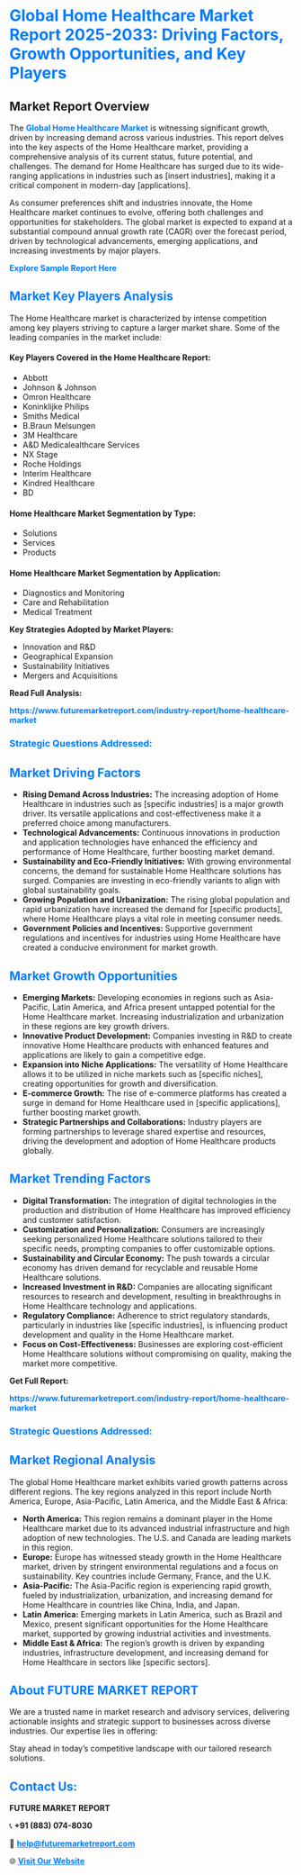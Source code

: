 <h1 style="color: #007BFF;">Global Home Healthcare Market Report 2025-2033: Driving Factors, Growth Opportunities, and Key Players</h1>

<section id="overview">
<h2>Market Report Overview</h2>
<p>The <a href="https://www.futuremarketreport.com/industry-report/home-healthcare-market" style="color: #007BFF; text-decoration: none;"><strong>Global Home Healthcare Market</strong></a> is witnessing significant growth, driven by increasing demand across various industries. This report delves into the key aspects of the Home Healthcare market, providing a comprehensive analysis of its current status, future potential, and challenges. The demand for Home Healthcare has surged due to its wide-ranging applications in industries such as [insert industries], making it a critical component in modern-day [applications].</p>
<p>As consumer preferences shift and industries innovate, the Home Healthcare market continues to evolve, offering both challenges and opportunities for stakeholders. The global market is expected to expand at a substantial compound annual growth rate (CAGR) over the forecast period, driven by technological advancements, emerging applications, and increasing investments by major players.</p>
</section>

<section id="overview">
<p><a href="https://www.futuremarketreport.com/request-sample/reportId=104147" style="color: #007BFF; text-decoration: none;"><strong>Explore Sample Report Here</strong></a></p>
</section>

<section id="key-players">
<h2 style="color: #007BFF;">Market Key Players Analysis</h2>
<p>The Home Healthcare market is characterized by intense competition among key players striving to capture a larger market share. Some of the leading companies in the market include:</p>
<h4>Key Players Covered in the Home Healthcare Report:</h4>
<ul><li>Abbott</li><li>Johnson &amp; Johnson</li><li>Omron Healthcare</li><li>Koninklijke Philips</li><li>Smiths Medical</li><li>B.Braun Melsungen</li><li>3M Healthcare</li><li>A&amp;D Medicalealthcare Services</li><li>NX Stage</li><li>Roche Holdings</li><li>Interim Healthcare</li><li>Kindred Healthcare</li><li>BD</li></ul>
<h4>Home Healthcare Market Segmentation by Type:</h4>
<ul><li>Solutions</li><li>Services</li><li>Products</li></ul>

<h4>Home Healthcare Market Segmentation by Application:</h4>
<ul><li>Diagnostics and Monitoring</li><li>Care and Rehabilitation</li><li>Medical Treatment</li></ul>
<p><strong>Key Strategies Adopted by Market Players:</strong></p>
<ul>
<li>Innovation and R&D</li>
<li>Geographical Expansion</li>
<li>Sustainability Initiatives</li>
<li>Mergers and Acquisitions</li>
</ul>
</section>

<section>
<p><strong>Read Full Analysis: </strong></p><a href="https://www.futuremarketreport.com/industry-report/home-healthcare-market" style="color: #007BFF; text-decoration: none;"><strong>https://www.futuremarketreport.com/industry-report/home-healthcare-market</strong></a>
<h3 style="color: #007BFF;">Strategic Questions Addressed:</h3>
</section>

<section id="driving-factors">
<h2 style="color: #007BFF;">Market Driving Factors</h2>
<ul>
<li><strong>Rising Demand Across Industries:</strong> The increasing adoption of Home Healthcare in industries such as [specific industries] is a major growth driver. Its versatile applications and cost-effectiveness make it a preferred choice among manufacturers.</li>
<li><strong>Technological Advancements:</strong> Continuous innovations in production and application technologies have enhanced the efficiency and performance of Home Healthcare, further boosting market demand.</li>
<li><strong>Sustainability and Eco-Friendly Initiatives:</strong> With growing environmental concerns, the demand for sustainable Home Healthcare solutions has surged. Companies are investing in eco-friendly variants to align with global sustainability goals.</li>
<li><strong>Growing Population and Urbanization:</strong> The rising global population and rapid urbanization have increased the demand for [specific products], where Home Healthcare plays a vital role in meeting consumer needs.</li>
<li><strong>Government Policies and Incentives:</strong> Supportive government regulations and incentives for industries using Home Healthcare have created a conducive environment for market growth.</li>
</ul>
</section>

<section id="growth-opportunities">
<h2 style="color: #007BFF;">Market Growth Opportunities</h2>
<ul>
<li><strong>Emerging Markets:</strong> Developing economies in regions such as Asia-Pacific, Latin America, and Africa present untapped potential for the Home Healthcare market. Increasing industrialization and urbanization in these regions are key growth drivers.</li>
<li><strong>Innovative Product Development:</strong> Companies investing in R&D to create innovative Home Healthcare products with enhanced features and applications are likely to gain a competitive edge.</li>
<li><strong>Expansion into Niche Applications:</strong> The versatility of Home Healthcare allows it to be utilized in niche markets such as [specific niches], creating opportunities for growth and diversification.</li>
<li><strong>E-commerce Growth:</strong> The rise of e-commerce platforms has created a surge in demand for Home Healthcare used in [specific applications], further boosting market growth.</li>
<li><strong>Strategic Partnerships and Collaborations:</strong> Industry players are forming partnerships to leverage shared expertise and resources, driving the development and adoption of Home Healthcare products globally.</li>
</ul>
</section>

<section id="trending-factors">
<h2 style="color: #007BFF;">Market Trending Factors</h2>
<ul>
<li><strong>Digital Transformation:</strong> The integration of digital technologies in the production and distribution of Home Healthcare has improved efficiency and customer satisfaction.</li>
<li><strong>Customization and Personalization:</strong> Consumers are increasingly seeking personalized Home Healthcare solutions tailored to their specific needs, prompting companies to offer customizable options.</li>
<li><strong>Sustainability and Circular Economy:</strong> The push towards a circular economy has driven demand for recyclable and reusable Home Healthcare solutions.</li>
<li><strong>Increased Investment in R&D:</strong> Companies are allocating significant resources to research and development, resulting in breakthroughs in Home Healthcare technology and applications.</li>
<li><strong>Regulatory Compliance:</strong> Adherence to strict regulatory standards, particularly in industries like [specific industries], is influencing product development and quality in the Home Healthcare market.</li>
<li><strong>Focus on Cost-Effectiveness:</strong> Businesses are exploring cost-efficient Home Healthcare solutions without compromising on quality, making the market more competitive.</li>
</ul>
</section>

<section>
<p><strong>Get Full Report: </strong></p><a href="https://www.futuremarketreport.com/industry-report/home-healthcare-market" style="color: #007BFF; text-decoration: none;"><strong>https://www.futuremarketreport.com/industry-report/home-healthcare-market</strong></a>
<h3 style="color: #007BFF;">Strategic Questions Addressed:</h3>
</section>


<section id="regional-analysis">
<h2 style="color: #007BFF;">Market Regional Analysis</h2>
<p>The global Home Healthcare market exhibits varied growth patterns across different regions. The key regions analyzed in this report include North America, Europe, Asia-Pacific, Latin America, and the Middle East & Africa:</p>
<ul>
<li><strong>North America:</strong> This region remains a dominant player in the Home Healthcare market due to its advanced industrial infrastructure and high adoption of new technologies. The U.S. and Canada are leading markets in this region.</li>
<li><strong>Europe:</strong> Europe has witnessed steady growth in the Home Healthcare market, driven by stringent environmental regulations and a focus on sustainability. Key countries include Germany, France, and the U.K.</li>
<li><strong>Asia-Pacific:</strong> The Asia-Pacific region is experiencing rapid growth, fueled by industrialization, urbanization, and increasing demand for Home Healthcare in countries like China, India, and Japan.</li>
<li><strong>Latin America:</strong> Emerging markets in Latin America, such as Brazil and Mexico, present significant opportunities for the Home Healthcare market, supported by growing industrial activities and investments.</li>
<li><strong>Middle East & Africa:</strong> The region’s growth is driven by expanding industries, infrastructure development, and increasing demand for Home Healthcare in sectors like [specific sectors].</li>
</ul>
</section>

<footer>
<h2 style="color: #007BFF;">About FUTURE MARKET REPORT</h2>
<p>We are a trusted name in market research and advisory services, delivering actionable insights and strategic support to businesses across diverse industries. Our expertise lies in offering:</p>

<p>Stay ahead in today’s competitive landscape with our tailored research solutions.</p>

<h2 style="color: #007BFF;">Contact Us:</h2>
<p><strong>FUTURE MARKET REPORT</strong></p>
<p>📞 <strong>+91 (883) 074-8030</strong></p>
<p>📧 <strong><a href="mailto:help@futuremarketreport.com" style="color: #007BFF;">help@futuremarketreport.com</a></strong></p>
<p>🌐 <strong><a href="https://www.futuremarketreport.com/" style="color: #007BFF;">Visit Our Website</a></strong></p>
</footer>